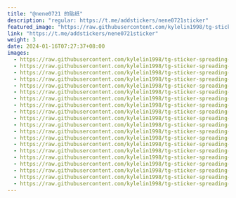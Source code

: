 ```yaml
---
title: "@nene0721 的贴纸"
description: "regular: https://t.me/addstickers/nene0721sticker"
featured_image: "https://raw.githubusercontent.com/kylelin1998/tg-sticker-spreading-worldwide-images/main/img/b66c2b6d-91a0-488e-a5c2-86fd74c8428d.jpg"
link: "https://t.me/addstickers/nene0721sticker"
weight: 3
date: 2024-01-16T07:27:37+08:00
images:
  - https://raw.githubusercontent.com/kylelin1998/tg-sticker-spreading-worldwide-images/main/img/b66c2b6d-91a0-488e-a5c2-86fd74c8428d.jpg
  - https://raw.githubusercontent.com/kylelin1998/tg-sticker-spreading-worldwide-images/main/img/d5e64bf3-b024-4ed8-910a-1c7d5c1ba890.jpg
  - https://raw.githubusercontent.com/kylelin1998/tg-sticker-spreading-worldwide-images/main/img/093d99bf-2091-45c3-9e7b-2a0b3e6d3638.jpg
  - https://raw.githubusercontent.com/kylelin1998/tg-sticker-spreading-worldwide-images/main/img/4073f058-6eed-42fe-a5d6-e7fdeb72f0fb.jpg
  - https://raw.githubusercontent.com/kylelin1998/tg-sticker-spreading-worldwide-images/main/img/3c5d469e-7e21-4896-8355-73c9e51fe0c1.jpg
  - https://raw.githubusercontent.com/kylelin1998/tg-sticker-spreading-worldwide-images/main/img/33de4624-edc1-43de-8a41-f6d8da8b892d.jpg
  - https://raw.githubusercontent.com/kylelin1998/tg-sticker-spreading-worldwide-images/main/img/4b11677b-8562-4106-aead-006b44e8e0ee.jpg
  - https://raw.githubusercontent.com/kylelin1998/tg-sticker-spreading-worldwide-images/main/img/e019e749-4f25-4e06-b77c-7cdb220b2db4.jpg
  - https://raw.githubusercontent.com/kylelin1998/tg-sticker-spreading-worldwide-images/main/img/a571064b-dd26-47aa-8f74-00d06a6e7418.jpg
  - https://raw.githubusercontent.com/kylelin1998/tg-sticker-spreading-worldwide-images/main/img/75f18494-f84a-463c-b100-c796daebbae8.jpg
  - https://raw.githubusercontent.com/kylelin1998/tg-sticker-spreading-worldwide-images/main/img/63783ccd-edd4-4e71-b63f-9fd5b9b024b3.jpg
  - https://raw.githubusercontent.com/kylelin1998/tg-sticker-spreading-worldwide-images/main/img/a6951754-b5d4-4b74-b69b-23793c10520a.jpg
  - https://raw.githubusercontent.com/kylelin1998/tg-sticker-spreading-worldwide-images/main/img/5eadd8e5-31b5-46f2-9a11-b1d832cdcef0.jpg
  - https://raw.githubusercontent.com/kylelin1998/tg-sticker-spreading-worldwide-images/main/img/e2355e32-55bd-4ea6-955f-cb1df45a6d45.jpg
  - https://raw.githubusercontent.com/kylelin1998/tg-sticker-spreading-worldwide-images/main/img/cca525ee-bcd7-4777-84e0-2c0d6d3abe24.jpg
  - https://raw.githubusercontent.com/kylelin1998/tg-sticker-spreading-worldwide-images/main/img/10f75fa0-8e61-4574-9b22-2f393316bca0.jpg
  - https://raw.githubusercontent.com/kylelin1998/tg-sticker-spreading-worldwide-images/main/img/430ac6a2-114c-4303-b4c6-d3fa6aa0adce.jpg
  - https://raw.githubusercontent.com/kylelin1998/tg-sticker-spreading-worldwide-images/main/img/1d6f98e4-832d-4a58-aa54-1612289030c0.jpg
  - https://raw.githubusercontent.com/kylelin1998/tg-sticker-spreading-worldwide-images/main/img/e4c4d6a1-2834-4ac7-a1b8-d634c3ee0090.jpg
  - https://raw.githubusercontent.com/kylelin1998/tg-sticker-spreading-worldwide-images/main/img/278c7ef4-5404-4dad-a343-bba875aa2eae.jpg
---
```

